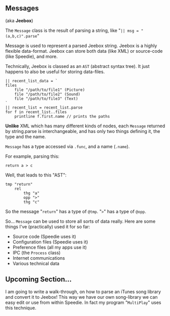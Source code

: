 ## Messages
(aka **Jeebox**)

The `Message` class is the result of parsing a string, like "`|| msg = "(a,b,c)".parse`"

Message is used to represent a parsed Jeebox string. Jeebox is a highly flexible data-format. Jeebox can store both data (like XML) or source-code (like Speedie), and more.

Technically, Jeebox is classed as an `AST` (abstract syntax tree). It just happens to also be useful for storing data-files.


    || recent_list_data = `
    files
        file "/path/to/file1" (Picture)
        file "/path/to/file2" (Sound)
        file "/path/to/file3" (Text)
    `
    || recent_list = recent_list.parse
    for f in recent_list..files
        printline f.first.name // prints the paths
    
**Unlike** XML which has many different kinds of nodes, each `Message` returned by string.parse is interchangeable, and has only two things defining it, the type and the name.

`Message` has a type accessed via `.func`, and a name (`.name`).

For example, parsing this:

    return a > c

Well, that leads to this "AST":

    tmp "return"
    	rel 
    		thg "a"
    		opp ">"
    		thg "c"

So the message "`return`" has a type of `@tmp`. "`>`" has a type of `@opp`.

So... `Message` can be used to store all sorts of data really. Here are some things I've (practically) used it for so far:

* Source code (Speedie uses it)
* Configuration files (Speedie uses it)
* Preference files (all my apps use it)
* IPC (the `Process` class)
* Internet communications
* Various technical data

## Upcoming Section...

I am going to write a walk-through, on how to parse an iTunes song library and convert it to Jeebox! This way we have our own song-library we can easy edit or use from within Speedie. In fact my program "`MultiPlay`" uses this technique.

